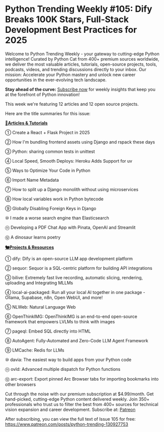 # Python Trending Weekly #105: Dify Breaks 100K Stars, Full-Stack Development Best Practices for 2025

Welcome to Python Trending Weekly - your gateway to cutting-edge Python intelligence! Curated by Python Cat from 400+ premium sources worldwide, we deliver the most valuable articles, tutorials, open-source projects, tools, podcasts, videos, and trending discussions directly to your inbox. Our mission: Accelerate your Python mastery and unlock new career opportunities in the ever-evolving tech landscape.

**Stay ahead of the curve:** [Subscribe now](https://www.patreon.com/pythonweekly) for weekly insights that keep you at the forefront of Python innovation!

This week we're featuring 12 articles and 12 open source projects.

Here are the title summaries for this issue: 

**[🦄Articles & Tutorials](https://weekly.pythoncat.top)**


① Create a React + Flask Project in 2025

② How I'm bundling frontend assets using Django and rspack these days

③ Python: sharing common tests in unittest

④ Local Speed, Smooth Deploys: Heroku Adds Support for uv

⑤ Ways to Optimize Your Code in Python

⑥ Import Name Metadata

⑦ How to split up a Django monolith without using microservices

⑧ How local variables work in Python bytecode

⑨ Globally Disabling Foreign Keys in Django

⑩ I made a worse search engine than Elasticsearch

⑪ Developing a PDF Chat App with Pinata, OpenAI and Streamlit

⑫ A dinosaur learns poetry

**[🐿️Projects & Resources](https://weekly.pythoncat.top)**


① dify: Dify is an open-source LLM app development platform

② sequor: Sequor is a SQL-centric platform for building API integrations

③ bilive: Extremely fast live recording, automatic slicing, rendering, uploading and Integrating MLLMs

④ local-ai-packaged: Run all your local AI together in one package - Ollama, Supabase, n8n, Open WebUI, and more!

⑤ NLWeb: Natural Language Web

⑥ OpenThinkIMG: OpenThinkIMG is an end-to-end open-source framework that empowers LVLMs to think with images

⑦ pageql: Embed SQL directly into HTML

⑧ AutoAgent: Fully-Automated and Zero-Code LLM Agent Framework

⑨ LMCache: Redis for LLMs

⑩ davia: The easiest way to build apps from your Python code

⑪ ovld: Advanced multiple dispatch for Python functions

⑫ arc-export: Export pinned Arc Browser tabs for importing bookmarks into other browsers



Cut through the noise with our premium subscription at $4.99/month. Get hand-picked, cutting-edge Python content delivered weekly. Join 350+ professionals who trust us to filter the best from 400+ sources for technical vision expansion and career development. Subscribe at: [Patreon](https://www.patreon.com/pythonweekly)

After subscribing, you can view the full text of Issue 105 for free: https://www.patreon.com/posts/python-trending-130927753



